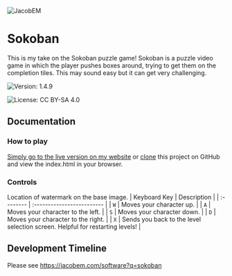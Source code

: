 ![JacobEM](https://jacobem.com/assets/media/JacobEM.png)

# Sokoban

This is my take on the Sokoban puzzle game! Sokoban is a puzzle video game in which the player pushes boxes around, trying to get them on the completion tiles. This may sound easy but it can get very challenging.

![Version: 1.4.9](https://img.shields.io/badge/Version-1.4.9-00e0a7)

![License: CC BY-SA 4.0](https://img.shields.io/badge/License-CC--BY--SA-776bff)

## Documentation

### How to play

[Simply go to the live version on my website](https://jacobem.com/app/sokoban)
or [clone](https://github.com/yakowa/sokoban) this project on GitHub and view the index.html in your browser.

### Controls

Location of watermark on the base image.
| Keyboard Key | Description |
| :-------- | :------------------------- |
| `W` | Moves your character up. |
| `A` | Moves your character to the left. |
| `S` | Moves your character down. |
| `D` | Moves your character to the right. |
| `X` | Sends you back to the level selection screen. Helpful for restarting levels! |

## Development Timeline

Please see https://jacobem.com/software?q=sokoban
